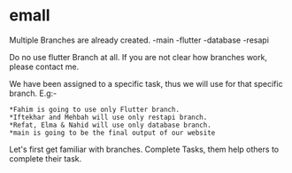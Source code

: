 # emall

Multiple Branches are already created.
  -main
  -flutter
  -database
  -resapi
  
Do no use flutter Branch at all. If you are not clear how branches work, please contact me.

We have been assigned to a specific task, thus we will use for that specific branch.
E.g:- 
  
    *Fahim is going to use only Flutter branch.
    *Iftekhar and Mehbah will use only restapi branch.
    *Refat, Elma & Nahid will use only database branch.
    *main is going to be the final output of our website
    
Let's first get familiar with branches. Complete Tasks, them help others to complete their task.
